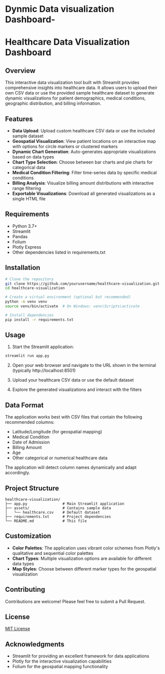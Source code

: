 # Dynmic Data visualization Dashboard-
# Healthcare Data Visualization Dashboard

## Overview
This interactive data visualization tool built with Streamlit provides comprehensive insights into healthcare data. It allows users to upload their own CSV data or use the provided sample healthcare dataset to generate dynamic visualizations for patient demographics, medical conditions, geographic distribution, and billing information.

## Features
- **Data Upload**: Upload custom healthcare CSV data or use the included sample dataset
- **Geospatial Visualization**: View patient locations on an interactive map with options for circle markers or clustered markers
- **Dynamic Chart Generation**: Auto-generates appropriate visualizations based on data types
- **Chart Type Selection**: Choose between bar charts and pie charts for categorical data
- **Medical Condition Filtering**: Filter time-series data by specific medical conditions
- **Billing Analysis**: Visualize billing amount distributions with interactive range filtering
- **Exportable Visualizations**: Download all generated visualizations as a single HTML file

## Requirements
- Python 3.7+
- Streamlit
- Pandas
- Folium
- Plotly Express
- Other dependencies listed in requirements.txt

## Installation

```bash
# Clone the repository
git clone https://github.com/yourusername/healthcare-visualization.git
cd healthcare-visualization

# Create a virtual environment (optional but recommended)
python -m venv venv
source venv/bin/activate  # On Windows: venv\Scripts\activate

# Install dependencies
pip install -r requirements.txt
```

## Usage

1. Start the Streamlit application:
```bash
streamlit run app.py
```

2. Open your web browser and navigate to the URL shown in the terminal (typically http://localhost:8501)

3. Upload your healthcare CSV data or use the default dataset

4. Explore the generated visualizations and interact with the filters

## Data Format
The application works best with CSV files that contain the following recommended columns:
- Latitude/Longitude (for geospatial mapping)
- Medical Condition
- Date of Admission
- Billing Amount
- Age
- Other categorical or numerical healthcare data

The application will detect column names dynamically and adapt accordingly.

## Project Structure
```
healthcare-visualization/
├── app.py                # Main Streamlit application
├── assets/               # Contains sample data
│   └── healthcare.csv    # Default dataset
├── requirements.txt      # Project dependencies
└── README.md             # This file
```

## Customization
- **Color Palettes**: The application uses vibrant color schemes from Plotly's qualitative and sequential color palettes
- **Chart Types**: Multiple visualization options are available for different data types
- **Map Styles**: Choose between different marker types for the geospatial visualization

## Contributing
Contributions are welcome! Please feel free to submit a Pull Request.

## License
[MIT License](LICENSE)

## Acknowledgments
- Streamlit for providing an excellent framework for data applications
- Plotly for the interactive visualization capabilities
- Folium for the geospatial mapping functionality
